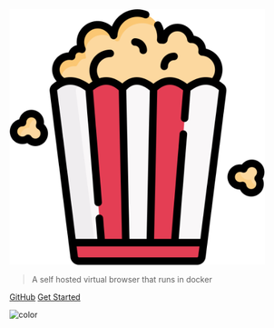 <!-- _coverpage.md -->

<img src="_media/icon.png" width="450" height="auto"/>

> A self hosted virtual browser that runs in docker

[GitHub](https://github.com/m1k1o/neko/)
[Get Started](#neko)

<!-- background color -->

![color](#e2e2e2)
